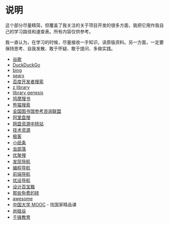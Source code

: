 # 说明

这个部分尽量精简，但覆盖了我关注的关于项目开发的很多方面，我把它用作我自己的学习路径和速查表。所有内容仅供参考。

我一直认为，在学习的时候，尽量接收一手知识，读原版资料。另一方面，一定要保持思考、自我发散、敢于怀疑、敢于提问、多做实践。

- [谷歌](https://www.google.com/)
- [DuckDuckGo](https://duckduckgo.com/)
- [bing](https://www.bing.com/)
- [searx](https://searx.space/)
- [百度开发者搜索](https://kaifa.baidu.com/)
- [z library](https://zh.z-lib.org/)
- [library genesis](https://libgen.rs/)
- [鸠摩搜书](https://www.jiumodiary.com/)
- [熊猫搜索](https://xmsoushu.com/)
- [全国图书馆参考咨询联盟](http://www.ucdrs.superlib.net/)
- [阿里盘搜](https://www.alipansou.com/)
- [网盘资源中转站](https://ziyuan.iters.cn/)
- [技术资源](https://tech.ziyuan.iters.cn/)
- [极客](https://d.shikey.com/jike)
- [小纸条](https://u.gitcafe.net)
- [虫部落](https://search.chongbuluo.com/)
- [优聚搜](https://jujuso.com/)
- [发现导航](https://www.nav3.cn/)
- [编程导航](https://www.code-nav.cn/)
- [前端导航](http://nav.poetries.top/)
- [优设导航](https://hao.uisdc.com/)
- [设计百宝箱](http://www.shejibox.cn/)
- [那些免费的砖](https://www.thosefree.com/)
- [awesome](https://github.com/sindresorhus/awesome)
- [中国大学 MOOC](https://www.icourse163.org/) - 找国家精品课
- [尚硅谷](https://space.bilibili.com/302417610)
- [千锋教育](https://space.bilibili.com/146668655)
